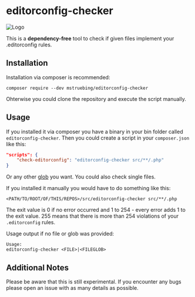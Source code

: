# editorconfig-checker

![Logo](https://raw.githubusercontent.com/mstruebing/editorconfig-checker/master/Docs/logo.png "Logo")

This is a __dependency-free__ tool to check if given files implement your .editorconfig rules.

## Installation

Installation via composer is recommended:

```
composer require --dev mstruebing/editorconfig-checker
```

Ohterwise you could clone the repository and execute the script manually.

## Usage

If you installed it via composer you have a binary in your bin folder called `editorconfig-checker`.
Then you could create a script in your `composer.json` like this:

```json
"scripts": {
    "check-editorconfig": "editorconfig-checker src/**/.php"
}
```

Or any other [glob](http://php.net/manual/en/function.glob.php) you want. You could also check single files.

If you installed it manually you would have to do something like this:

```
<PATH/TO/ROOT/OF/THIS/REPOS>/src/editorconfig-checker src/**/.php
```

The exit value is 0 if no error occurred and 1 to 254 - every error adds 1 to the exit value.
255 means that there is more than 254 violations of your `.editorconfig` rules.

Usage output if no file or glob was provided:
```
Usage:
editorconfig-checker <FILE>|<FILEGLOB>
```

## Additional Notes

Please be aware that this is still experimental.
If you encounter any bugs please open an issue with as many details as possible.

